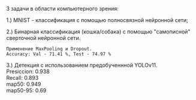 3 задачи в области компьютерного зрения:

1.) MNIST - классификация с помощью полносвязной нейронной сети;

2.) Бинарная классификация (кошка/собака) с помощью "самописной" сверточной нейронной сети.

    Применение MaxPooling и Dropout.    
    Accuracy: Val - 71.41 %, Test - 74.97 %
    
3.) Детекция с использованием предобученнной YOLOv11.     
    Presiccion: 0.938    
    Recall: 0.893    
    map50: 0.949    
    map50-95: 0.69
